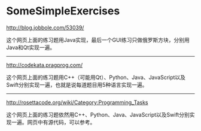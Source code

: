 ﻿# SomeSimpleExercises


http://blog.jobbole.com/53039/

这个网页上面的练习题用Java实现，最后一个GUI练习只做俄罗斯方块，分别用Java和Qt实现一遍。

----------------------------

http://codekata.pragprog.com/

这个网页上面的练习题用C++（可能用Qt）、Python、Java、JavaScript以及Swift分别实现一遍，也就是说每道题目用5种语言实现一遍。

----------------------------

http://rosettacode.org/wiki/Category:Programming_Tasks

这个网页上面的练习题依然用C++、Python、Java、JavaScript以及Swift分别实现一遍。网页中有源代码，可以参考。

